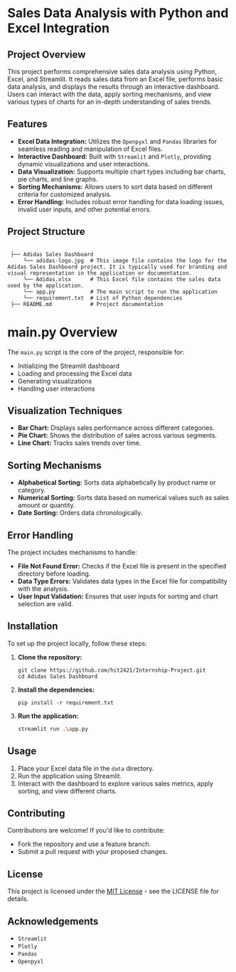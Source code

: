 # Sales Data Analysis with Python and Excel Integration

## Project Overview

This project performs comprehensive sales data analysis using Python, Excel, and Streamlit. It reads sales data from an Excel file, performs basic data analysis, and displays the results through an interactive dashboard. Users can interact with the data, apply sorting mechanisms, and view various types of charts for an in-depth understanding of sales trends.

## Features

- **Excel Data Integration:** Utilizes the `Openpyxl` and `Pandas` libraries for seamless reading and manipulation of Excel files.
- **Interactive Dashboard:** Built with `Streamlit` and `Plotly`, providing dynamic visualizations and user interactions.
- **Data Visualization:** Supports multiple chart types including bar charts, pie charts, and line graphs.
- **Sorting Mechanisms:** Allows users to sort data based on different criteria for customized analysis.
- **Error Handling:** Includes robust error handling for data loading issues, invalid user inputs, and other potential errors.

## Project Structure

 ```

  ├── Adidas Sales Dashboard             
      └── adidas-logo.jpg  # This image file contains the logo for the Adidas Sales Dashboard project. It is typically used for branding and visual representation in the application or documentation.
      └── Adidas.xlsx      # This Excel file contains the sales data used by the application.
      └── app.py           # The main script to run the application
      └── requirement.txt  # List of Python dependencies
  ├── README.md            # Project documentation
   ```

# main.py Overview

The `main.py` script is the core of the project, responsible for:

- Initializing the Streamlit dashboard
- Loading and processing the Excel data
- Generating visualizations
- Handling user interactions

## Visualization Techniques

- **Bar Chart:** Displays sales performance across different categories.
- **Pie Chart:** Shows the distribution of sales across various segments.
- **Line Chart:** Tracks sales trends over time.

## Sorting Mechanisms

- **Alphabetical Sorting:** Sorts data alphabetically by product name or category.
- **Numerical Sorting:** Sorts data based on numerical values such as sales amount or quantity.
- **Date Sorting:** Orders data chronologically.

## Error Handling

The project includes mechanisms to handle:

- **File Not Found Error:** Checks if the Excel file is present in the specified directory before loading.
- **Data Type Errors:** Validates data types in the Excel file for compatibility with the analysis.
- **User Input Validation:** Ensures that user inputs for sorting and chart selection are valid.

## Installation

To set up the project locally, follow these steps:

1. **Clone the repository:**

    ```
    git clone https://github.com/hit2421/Internship-Project.git
    cd Adidas Sales Dashboard
    ```

2. **Install the dependencies:**

    ```
    pip install -r requirement.txt
    ```

3. **Run the application:**

    ```bash
    streamlit run .\app.py
    ```

## Usage

1. Place your Excel data file in the `data` directory.
2. Run the application using Streamlit.
3. Interact with the dashboard to explore various sales metrics, apply sorting, and view different charts.

## Contributing

Contributions are welcome! If you'd like to contribute:
- Fork the repository and use a feature branch.
- Submit a pull request with your proposed changes.

## License

This project is licensed under the [MIT License](LICENSE) - see the LICENSE file for details.

## Acknowledgements

- `Streamlit`
- `Plotly`
- `Pandas`
- `Openpyxl`

